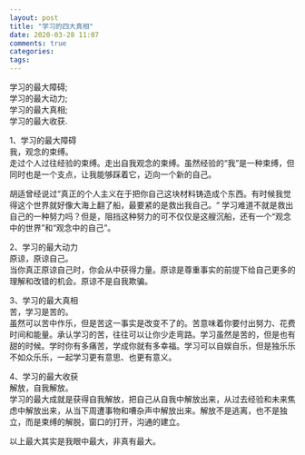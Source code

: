 ```yaml
---
layout: post
title: "学习的四大真相"
date: 2020-03-28 11:07
comments: true
categories: 
tags: 
---
```

学习的最大障碍;  
学习的最大动力;  
学习的最大真相;  
学习的最大收获.  

1、学习的最大障碍  
我，观念的束缚。  
走过个人过往经验的束缚。走出自我观念的束缚。虽然经验的“我”是一种束缚，但同时也是一个支点，让我能够踩着它，迈向一个新的自己。  

胡适曾经说过“真正的个人主义在于把你自己这块材料铸造成个东西。有时候我觉得这个世界就好像大海上翻了船，最要紧的是救出我自己。“ 学习难道不就是救出自己的一种努力吗？但是，阻挡这种努力的可不仅仅是这艘沉船，还有一个“观念中的世界”和“观念中的自己”。

2、学习的最大动力  
原谅，原谅自己。  
当你真正原谅自己时，你会从中获得力量。原谅是尊重事实的前提下给自己更多的理解和改错的机会。原谅不是自我欺骗。  

3、学习的最大真相  
苦，学习是苦的。  
虽然可以苦中作乐，但是苦这一事实是改变不了的。苦意味着你要付出努力、花费时间和能量。承认学习的苦，往往可以让你少走弯路。学习虽然是苦的，但是也有甜的时候。学时你有多痛苦，学成你就有多幸福。学习可以自娱自乐，但是独乐乐不如众乐乐，一起学习更有意思、也更有意义。  

4、学习的最大收获  
解放，自我解放。  
学习的最大成就是获得自我解放，把自己从自我中解放出来，从过去经验和未来焦虑中解放出来，从当下周遭事物和嘈杂声中解放出来。解放不是逃离，也不是独立，而是束缚的解脱，窗口的打开，沟通的建立。  

以上最大其实是我眼中最大，非真有最大。  

